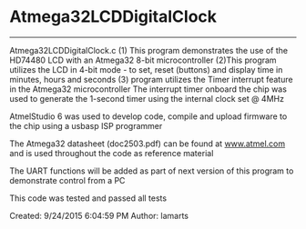 # Atmega32LCDDigitalClock
 * ****************************************************************************************************************
  Atmega32LCDDigitalClock.c
(1) This program demonstrates the use of the HD74480 LCD with an Atmega32 8-bit microcontroller
(2)This program utilizes the LCD in 4-bit mode - to set, reset (buttons) and display time in minutes, hours and seconds
(3) program utilizes the Timer interrupt feature in the Atmega32 microcontroller
The interrupt timer onboard the chip was used to generate the 1-second timer using the internal clock set @ 4MHz

AtmelStudio 6 was used to develop code, compile and upload firmware to the chip using a usbasp ISP programmer

The Atmega32 datasheet (doc2503.pdf) can be found at www.atmel.com and is used throughout the code as reference material

The UART functions will be added as part of next version of this program to demonstrate control from a PC

 This code was tested and passed all tests

Created: 9/24/2015 6:04:59 PM
Author: lamarts
 
